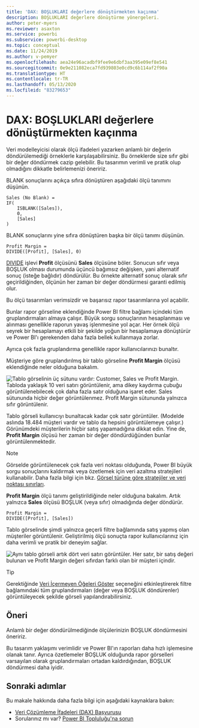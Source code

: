 ```yaml
---
title: 'DAX: BOŞLUKLARI değerlere dönüştürmekten kaçınma'
description: BOŞLUKLARI değerlere dönüştürme yönergeleri.
author: peter-myers
ms.reviewer: asaxton
ms.service: powerbi
ms.subservice: powerbi-desktop
ms.topic: conceptual
ms.date: 11/24/2019
ms.author: v-pemyer
ms.openlocfilehash: aea24e96acadbf9fee9e6dbf3aa395e09ef8e541
ms.sourcegitcommit: 0e9e211082eca7fd939803e0cd9c6b114af2f90a
ms.translationtype: HT
ms.contentlocale: tr-TR
ms.lasthandoff: 05/13/2020
ms.locfileid: "83279653"
---
```

# <a name="dax-avoid-converting-blanks-to-values"></a>DAX: BOŞLUKLARI değerlere dönüştürmekten kaçınma

Veri modelleyicisi olarak ölçü ifadeleri yazarken anlamlı bir değerin döndürülemediği örneklerle karşılaşabilirsiniz. Bu örneklerde size sıfır gibi bir değer döndürmek cazip gelebilir. Bu tasarımın verimli ve pratik olup olmadığını dikkatle belirlemenizi öneririz.

BLANK sonuçlarını açıkça sıfıra dönüştüren aşağıdaki ölçü tanımını düşünün.

```dax
Sales (No Blank) =
IF(
    ISBLANK([Sales]),
    0,
    [Sales]
)
```

BLANK sonuçlarını yine sıfıra dönüştüren başka bir ölçü tanımı düşünün.

```dax
Profit Margin =
DIVIDE([Profit], [Sales], 0)
```

[DIVIDE](/dax/divide-function-dax) işlevi **Profit** ölçüsünü **Sales** ölçüsüne böler. Sonucun sıfır veya BOŞLUK olması durumunda üçüncü bağımsız değişken, yani alternatif sonuç (isteğe bağlıdır) döndürülür. Bu örnekte alternatif sonuç olarak sıfır geçirildiğinden, ölçünün her zaman bir değer döndürmesi garanti edilmiş olur.

Bu ölçü tasarımları verimsizdir ve başarısız rapor tasarımlarına yol açabilir.

Bunlar rapor görseline eklendiğinde Power BI filtre bağlamı içindeki tüm gruplandırmaları almaya çalışır. Büyük sorgu sonuçlarının hesaplanması ve alınması genellikle raporun yavaş işlenmesine yol açar. Her örnek ölçü seyrek bir hesaplamayı etkili bir şekilde yoğun bir hesaplamaya dönüştürür ve Power BI'ı gerekenden daha fazla bellek kullanmaya zorlar.

Ayrıca çok fazla gruplandırma genellikle rapor kullanıcılarınızı bunaltır.

Müşteriye göre gruplandırılmış bir tablo görseline **Profit Margin** ölçüsü eklendiğinde neler olduğuna bakalım.

![Tablo görselinin üç sütunu vardır: Customer, Sales ve Profit Margin. Tabloda yaklaşık 10 veri satırı görüntülenir, ama dikey kaydırma çubuğu görüntülenebilecek çok daha fazla satır olduğuna işaret eder. Sales sütununda hiçbir değer görüntülenmez. Profit Margin sütununda yalnızca sıfır görüntülenir.](media/dax-avoid-converting-blank/table-visual-poor.png)

Tablo görseli kullanıcıyı bunaltacak kadar çok satır görüntüler. (Modelde aslında 18.484 müşteri vardır ve tablo da hepsini görüntülemeye çalışır.) Görünümdeki müşterilerin hiçbir satış yapamadığına dikkat edin. Yine de, **Profit Margin** ölçüsü her zaman bir değer döndürdüğünden bunlar görüntülenmektedir.

> [!NOTE]
> Görselde görüntülenecek çok fazla veri noktası olduğunda, Power BI büyük sorgu sonuçlarını kaldırmak veya özetlemek için veri azaltma stratejileri kullanabilir. Daha fazla bilgi için bkz. [Görsel türüne göre stratejiler ve veri noktası sınırları](../visuals/power-bi-data-points.md).

**Profit Margin** ölçü tanımı geliştirildiğinde neler olduğuna bakalım. Artık yalnızca **Sales** ölçüsü BOŞLUK (veya sıfır) olmadığında değer döndürür.

```dax
Profit Margin =
DIVIDE([Profit], [Sales])
```

Tablo görselinde şimdi yalnızca geçerli filtre bağlamında satış yapmış olan müşteriler görüntülenir. Geliştirilmiş ölçü sonuçta rapor kullanıcılarınız için daha verimli ve pratik bir deneyim sağlar.

![Aynı tablo görseli artık dört veri satırı görüntüler. Her satır, bir satış değeri bulunan ve Profit Margin değeri sıfırdan farklı olan bir müşteri içindir.](media/dax-avoid-converting-blank/table-visual-good.png)

> [!TIP]
> Gerektiğinde [Veri İçermeyen Öğeleri Göster](../create-reports/desktop-show-items-no-data.md) seçeneğini etkinleştirerek filtre bağlamındaki tüm gruplandırmaları (değer veya BOŞLUK döndürenler) görüntüleyecek şekilde görseli yapılandırabilirsiniz.

## <a name="recommendation"></a>Öneri

Anlamlı bir değer döndürülmediğinde ölçülerinizin BOŞLUK döndürmesini öneririz.

Bu tasarım yaklaşımı verimlidir ve Power BI'ın raporları daha hızlı işlemesine olanak tanır. Ayrıca özetlemeler BOŞLUK olduğunda rapor görselleri varsayılan olarak gruplandırmaları ortadan kaldırdığından, BOŞLUK döndürmesi daha iyidir.

## <a name="next-steps"></a>Sonraki adımlar

Bu makale hakkında daha fazla bilgi için aşağıdaki kaynaklara bakın:

- [Veri Çözümleme İfadeleri (DAX) Başvurusu](/dax/)
- Sorularınız mı var? [Power BI Topluluğu'na sorun](https://community.powerbi.com/)

